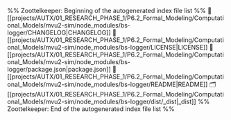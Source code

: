 %% Zoottelkeeper: Beginning of the autogenerated index file list  %%
📄 [[projects/AUTX/01_RESEARCH_PHASE_1/P6.2_Formal_Modeling/Computational_Models/mvu2-sim/node_modules/bs-logger/CHANGELOG|CHANGELOG]]
📄 [[projects/AUTX/01_RESEARCH_PHASE_1/P6.2_Formal_Modeling/Computational_Models/mvu2-sim/node_modules/bs-logger/LICENSE|LICENSE]]
📄 [[projects/AUTX/01_RESEARCH_PHASE_1/P6.2_Formal_Modeling/Computational_Models/mvu2-sim/node_modules/bs-logger/package.json|package.json]]
📄 [[projects/AUTX/01_RESEARCH_PHASE_1/P6.2_Formal_Modeling/Computational_Models/mvu2-sim/node_modules/bs-logger/README|README]]
🗂️ [[projects/AUTX/01_RESEARCH_PHASE_1/P6.2_Formal_Modeling/Computational_Models/mvu2-sim/node_modules/bs-logger/dist/_dist|_dist]]
%% Zoottelkeeper: End of the autogenerated index file list  %%
